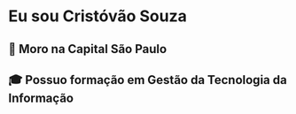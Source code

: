 <h1>Eu sou Cristóvão Souza</h1>
<h2>📍 Moro na Capital São Paulo</h2>
<h2>🎓 Possuo formação em Gestão da Tecnologia da Informação</h2>
